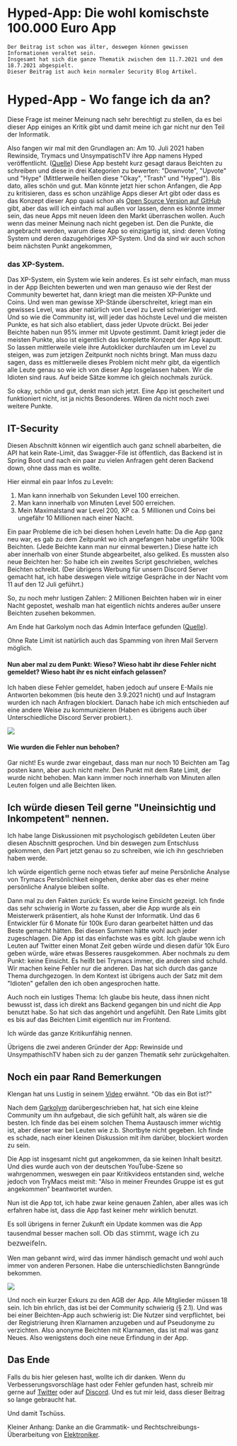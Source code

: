 # Hyped-App: Die wohl komischste 100.000 Euro App
<!-- date: 2021-09-03 14:00:00 -->
<!-- category: security -->
<!-- description: Eine kleine Analyse meinerseits über die Hyped App von Trymacs, Rewinside und UnsypmatischTV. -->
```
Der Beitrag ist schon was älter, deswegen können gewissen Informationen veraltet sein.   
Insgesamt hat sich die ganze Thematik zwischen dem 11.7.2021 und dem 18.7.2021 abgespielt.  
Dieser Beitrag ist auch kein normaler Security Blog Artikel.
```

# Hyped-App - Wo fange ich da an?

Diese Frage ist meiner Meinung nach sehr berechtigt zu stellen, da es bei dieser App einiges an Kritik gibt und damit meine ich gar nicht nur den Teil der Informatik.

Also fangen wir mal mit den Grundlagen an: Am 10\. Juli 2021 haben Rewinside, Trymacs und UnsympatischTV ihre App namens Hyped veröffentlicht. ([Quelle](https://www.instagram.com/p/CQybMQoByQn/)) Diese App besteht kurz gesagt daraus Beichten zu schreiben und diese in drei Kategorien zu bewerten: "Downvote", "Upvote" und "Hype" (Mittlerweile heißen diese "Okay", "Trash" und "Hyped"). Bis dato, alles schön und gut. Man könnte jetzt hier schon Anfangen, die App zu kritisieren, dass es schon unzählige Apps dieser Art gibt oder dass es das Konzept dieser App quasi schon als [Open Source Version auf GitHub](https://github.com/kuuhaku0/Hype-Post-App) gibt, aber das will ich einfach mal außen vor lassen, denn es könnte immer sein, das neue Apps mit neuen Ideen den Markt überraschen wollen. Auch wenn das meiner Meinung nach nicht gegeben ist. Den die Punkte, die angebracht werden, warum diese App so einzigartig ist, sind: deren Voting System und deren dazugehöriges XP-System. Und da sind wir auch schon beim nächsten Punkt angekommen,

### das XP-System.

Das XP-System, ein System wie kein anderes. Es ist sehr einfach, man muss in der App Beichten bewerten und wen man genauso wie der Rest der Community bewertet hat, dann kriegt man die meisten XP-Punkte und Coins. Und wen man gewisse XP-Stände überschreitet, kriegt man ein gewisses Level, was aber natürlich von Level zu Level schwieriger wird. Und so wie die Community ist, will jeder das höchste Level und die meisten Punkte, es hat sich also etabliert, dass jeder Upvote drückt. Bei jeder Beichte haben nun 95% immer mit Upvote gestimmt. Damit kriegt jeder die meisten Punkte, also ist eigentlich das komplette Konzept der App kaputt. So lassen mittlerweile viele ihre Autoklicker durchlaufen um im Level zu steigen, was zum jetzigen Zeitpunkt noch nichts bringt. Man muss dazu sagen, dass es mittlerweile dieses Problem nicht mehr gibt, da eigentlich alle Leute genau so wie ich von dieser App losgelassen haben. Wir die Idioten sind raus. Auf beide Sätze komme ich gleich nochmals zurück.

So okay, schön und gut, denkt man sich jetzt. Eine App ist gescheitert und funktioniert nicht, ist ja nichts Besonderes. Wären da nicht noch zwei weitere Punkte.

## IT-Security

Diesen Abschnitt können wir eigentlich auch ganz schnell abarbeiten, die API hat kein Rate-Limit, das Swagger-File ist öffentlich, das Backend ist in Spring Boot und nach ein paar zu vielen Anfragen geht deren Backend down, ohne dass man es wollte.

Hier einmal ein paar Infos zu Leveln:

1.  Man kann innerhalb von Sekunden Level 100 erreichen.
2.  Man kann innerhalb von Minuten Level 500 erreichen.
3.  Mein Maximalstand war Level 200, XP ca. 5 Millionen und Coins bei ungefähr 10 Millionen nach einer Nacht.

Ein paar Probleme die ich bei diesen hohen Leveln hatte: Da die App ganz neu war, es gab zu dem Zeitpunkt wo ich angefangen habe ungefähr 100k Beichten. (Jede Beichte kann man nur einmal bewerten.) Diese hatte ich aber innerhalb von einer Stunde abgearbeitet, also geliked. Es mussten also neue Beichten her: So habe ich ein zweites Script geschrieben, welches Beichten schreibt. (Der übrigens Werbung für unsern Discord Server gemacht hat, ich habe deswegen viele witzige Gespräche in der Nacht vom 11 auf den 12 Juli geführt.)

So, zu noch mehr lustigen Zahlen: 2 Millionen Beichten haben wir in einer Nacht gepostet, weshalb man hat eigentlich nichts anderes außer unsere Beichten zusehen bekommen.

Am Ende hat Garkolym noch das Admin Interface gefunden ([Quelle](https://twitter.com/garkolym/status/1416378060253896708)).

Ohne Rate Limit ist natürlich auch das Spamming von ihren Mail Servern möglich. 

#### Nun aber mal zu dem Punkt: Wieso? Wieso habt ihr diese Fehler nicht gemeldet? Wieso habt ihr es nicht einfach gelassen?

Ich haben diese Fehler gemeldet, haben jedoch auf unsere E-Mails nie Antworten bekommen (bis heute den 3.9.2021 nicht) und auf Instagram wurden ich nach Anfragen blockiert. Danach habe ich mich entschieden auf eine andere Weise zu kommunizieren (Haben es übrigens auch über Unterschiedliche Discord Server probiert.).

![](https://i.newspicel.dev/data/ZaMHFgGCk8wl3scTHq6knCOegJGhbyzY.png)

#### Wie wurden die Fehler nun behoben?

Gar nicht! Es wurde zwar eingebaut, dass man nur noch 10 Beichten am Tag posten kann, aber auch nicht mehr. Den Punkt mit dem Rate Limit, der wurde nicht behoben. Man kann immer noch innerhalb von Minuten allen Leuten folgen und alle Beichten liken.

## Ich würde diesen Teil gerne "Uneinsichtig und Inkompetent" nennen.

Ich habe lange Diskussionen mit psychologisch gebildeten Leuten über diesen Abschnitt gesprochen. Und bin deswegen zum Entschluss gekommen, den Part jetzt genau so zu schreiben, wie ich ihn geschrieben haben werde.

Ich würde eigentlich gerne noch etwas tiefer auf meine Persönliche Analyse von Trymacs Persönlichkeit eingehen, denke aber das es eher meine persönliche Analyse bleiben sollte.

Dann mal zu den Fakten zurück: Es wurde keine Einsicht gezeigt. Ich finde das sehr schwierig in Worte zu fassen, aber die App wurde als ein Meisterwerk präsentiert, als hohe Kunst der Informatik. Und das 6 Entwickler für 6 Monate für 100k Euro daran gearbeitet hätten und das Beste gemacht hätten. Bei diesen Summen hätte wohl auch jeder zugeschlagen. Die App ist das einfachste was es gibt. Ich glaube wenn ich Leuten auf Twitter einen Monat Zeit geben würde und diesen dafür 10k Euro geben würde, wäre etwas Besseres rausgekommen. Aber nochmals zu dem Punkt: keine Einsicht. Es heißt bei Trymacs immer, die anderen sind schuld. Wir machen keine Fehler nur die anderen. Das hat sich durch das ganze Thema durchgezogen. In dem Kontext ist übrigens auch der Satz mit dem "Idioten" gefallen den ich oben angesprochen hatte. 

Auch noch ein lustiges Thema: Ich glaube bis heute, dass ihnen nicht bewusst ist, dass ich direkt ans Backend gegangen bin und nicht die App benutzt habe. So hat sich das angehört und angefühlt. Den Rate Limits gibt es bis auf das Beichten Limit eigentlich nur im Frontend. 

Ich würde das ganze Kritikunfähig nennen.

Übrigens die zwei anderen Gründer der App: Rewinside und UnsympathischTV haben sich zu der ganzen Thematik sehr zurückgehalten.

## Noch ein paar Rand Bemerkungen

Klengan hat uns Lustig in seinem [Video](https://www.youtube.com/watch?v=QiXGx4b2lTg) erwähnt. "Ob das ein Bot ist?"

Nach dem [Garkolym](https://twitter.com/garkolym) darübergeschrieben hat, hat sich eine kleine Community um ihn aufgebaut, die sich gefühlt halt, als wären sie die besten. Ich finde das bei einem solchen Thema Austausch immer wichtig ist, aber dieser war bei Leuten wie z.b. Shortbyte nicht gegeben. Ich finde es schade, nach einer kleinen Diskussion mit ihm darüber, blockiert worden zu sein.

Die App ist insgesamt nicht gut angekommen, da sie keinen Inhalt besitzt. Und dies wurde auch von der deutschen YouTube-Szene so wahrgenommen, weswegen ein paar Kritikvideos entstanden sind, welche jedoch von TryMacs meist mit: "Also in meiner Freundes Gruppe ist es gut angekommen" beantwortet wurden.

Nun ist die App tot, ich habe zwar keine genauen Zahlen, aber alles was ich erfahren habe ist, dass die App fast keiner mehr wirklich benutzt.

Es soll übrigens in ferner Zukunft ein Update kommen was die App tausendmal besser machen soll. <span style="color: #222222; font-family: 'Open Sans', Arial, sans-serif; font-size: 17px;">Ob das stimmt, wage ich zu bezweifeln.</span> 

Wen man gebannt wird, wird das immer händisch gemacht und wohl auch immer von anderen Personen. Habe die unterschiedlichsten Banngründe bekommen.

![](https://i.newspicel.dev/data/NEfwsXbjG6sG2dLU60PIlBMtZp0P715Z.png)

Und noch ein kurzer Exkurs zu den AGB der App. Alle Mitglieder müssen 18 sein. Ich bin ehrlich, das ist bei der Community schwierig (§ 2.1). Und was bei einer Beichten-App auch schwierig ist: Die Nutzer sind verpflichtet, bei der Registrierung ihren Klarnamen anzugeben und auf Pseudonyme zu verzichten. Also anonyme Beichten mit Klarnamen, das ist mal was ganz Neues. Also wenigstens doch eine neue Erfindung in der App.  

## Das Ende

Falls du bis hier gelesen hast, wollte ich dir danken. Wenn du Verbesserungsvorschläge hast oder Fehler gefunden hast, schreib mir gerne auf [Twitter](https://twitter.com/Newspicel) oder auf [Discord](https://discord.newspicel.dev). Und es tut mir leid, dass dieser Beitrag so lange gebraucht hat.

Und damit Tschüss.

Kleiner Anhang: Danke an die Grammatik- und Rechtschreibungs-Überarbeitung von [Elektroniker](https://twitter.com/Elektroniker).
